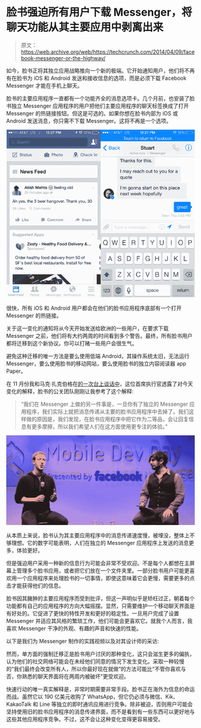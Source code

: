 # 脸书强迫所有用户下载 Messenger，将聊天功能从其主要应用中剥离出来

> 原文：<https://web.archive.org/web/https://techcrunch.com/2014/04/09/facebook-messenger-or-the-highway/>

如今，脸书正将其独立应用战略推向一个新的极端。它开始通知用户，他们将不再有在脸书为 iOS 和 Android 发送和接收信息的选项，而是必须下载 Facebook Messenger 才能在手机上聊天。

脸书的主要应用程序一直都有一个功能齐全的消息选项卡。几个月前，也安装了脸书独立 Messenger 应用程序的用户把他们主要应用程序的聊天标签换成了打开 Messenger 的热链接按钮。但这是可选的。如果你想在脸书内部为 iOS 或 Android 发送消息，你只需不下载 Messenger。这将不再是一个选项。

![Soon, all users will have a hotlink in the tab bar at the bottom of their Facebook app that will open Messenger. No more messaging within Facebook For iOS or Android](img/2bb354ae3e9e0b0ac2df58efa335a6e9.png)

很快，所有 iOS 和 Android 用户都会在他们的脸书应用程序底部有一个打开 Messenger 的热链接。

关于这一变化的通知将从今天开始发送给欧洲的一些用户，在要求下载 Messenger 之前，他们将有大约两周的时间看到多个警告。最终，所有脸书用户都将迁移到这个新协议。你可以打赌一些用户会很生气。

避免这种迁移的唯一方法是要么使用低端 Android，其操作系统太旧，无法运行 Messenger，要么使用脸书的移动网站，要么使用脸书的独立内容阅读器 app Paper。

在 11 月份我和马克·扎克伯格在[的一次台上谈话中](https://web.archive.org/web/20230326022033/https://techcrunch.com/2014/01/29/one-app-at-a-time/)，这位首席执行官透露了对今天变化的解释，脸书的公关团队刚刚让我参考了这个解释:

> “我们在 Messenger 上做的另一件事是，一旦你有了独立的 Messenger 应用程序，我们实际上就把消息传递从主要的脸书应用程序中去掉了。我们这样做的原因是，我们发现，在脸书应用程序中把它作为二等品，会让回复信息有更多摩擦，所以我们希望人们在这方面使用更专注的体验。”

![1412581_10152080157154382_2038733334_o-1](img/b19b7027c3852c934eb58d133d4e8221.png)

从本质上来说，脸书认为其主要应用程序中的消息传递速度慢，被埋没，整体上不够理想。它的数字可能表明，人们在独立的 Messenger 应用程序上发送的消息更多，体验更好。

但是强迫用户采用一种新的信息行为可能会非常不受欢迎。不是每个人都想在主屏幕上管理多个脸书应用，或者把它们放在一个文件夹里。一部分脸书用户可能更喜欢用一个应用程序来处理脸书的一切事情，即使这意味着它会更慢，需要更多的点击才能获得他们的信息。

脸书因其臃肿的主要应用程序而受到批评，但这一声明似乎是矫枉过正，朝着每个功能都有自己的应用程序的方向大幅摇摆。显然，只需要维护一个移动聊天界面是有好处的。它促进了更快的特性开发和更好的稳定性。一旦用户完成了设置 Messenger 并适应其风格的繁琐工作，他们可能会更喜欢它。就我个人而言，我喜欢 Messenger 干净的外观、有趣的声音和快速的性能。

以下是我们为 Messenger 制作的实践视频以及对其设计师的采访:

然而，单方面的强制迁移正是脸书用户讨厌的那种变化，这只会滋生更多的偏执，认为他们的社交网络可能会在未经他们同意的情况下发生变化。采取一种较慢的“我们最终会改变所有人，所以你最好现在就做”的方法可能比“不管你喜欢与否，你熟悉的聊天界面将在两周内被破坏”更受欢迎。

快速行动的唯一真实解释是，非常时期需要非常手段。脸书正在海外为信息的命运而战。虽然它以 190 亿美元收购了 WhatsApp，但它仍必须与微信、Kik、KakaoTalk 和 Line 等独立的即时通讯应用进行竞争。除非被迫，否则用户可能会坚持使用旧的脸书应用程序的消息传递界面，而不是看到有一些东西可以更好地与这些其他应用程序竞争。不过，这不会让这种变化变得更容易接受。